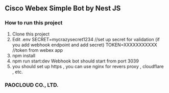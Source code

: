 ## Cisco Webex Simple Bot by Nest JS

### How to run this project
1. Clone this project
2. Edit .env 
SECRET=mycrazysecret1234 //set up secret for validation (if you add webhook endpoint and add secret)
TOKEN=XXXXXXXXXXX //token from webex app
3. npm install
4. npm run start:dev
Webhook bot should start from port 3039
5. you should set up https , you can use nginx for revers proxy , cloudflare , etc.


### PAOCLOUD CO., LTD. ###